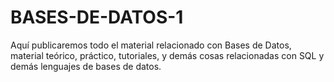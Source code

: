 # BASES-DE-DATOS-1
Aquí publicaremos todo el material relacionado con Bases de Datos, material teórico, práctico, tutoriales, y demás cosas relacionadas con SQL y demás lenguajes de bases de datos.
